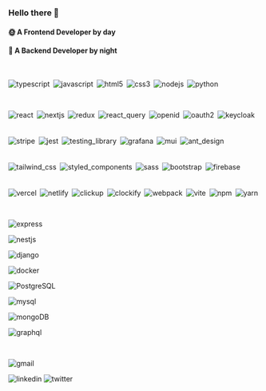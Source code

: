 <h3>Hello there 👋</h3>
<h4>🌞 A Frontend Developer by day</h4>
<h4>🌙 A Backend Developer by night</h4>
<!-- <p>♔ </p>
<p>♕ </p>
<p>♖ </p>
<p>♘ </p> -->

<br/>

<div style="display:flex; flex-wrap:wrap; gap:7px">

![typescript](https://img.shields.io/static/v1?message=TypeScript&logo=typescript&labelColor=white&color=3178C6&logoColor=3178C6&label=%20)

![javascript](https://img.shields.io/static/v1?message=JavaScript&logo=javascript&labelColor=white&color=F7DF1E&logoColor=F7DF1E&label=%20)

![html5](https://img.shields.io/static/v1?message=HTML5&logo=html5&labelColor=white&color=E34F26&logoColor=E34F26&label=%20)

![css3](https://img.shields.io/static/v1?message=CSS3&logo=css3&labelColor=white&color=1572B6&logoColor=1572B6&label=%20)

![nodejs](https://img.shields.io/static/v1?message=Node.js&logo=node.js&labelColor=white&color=339933&logoColor=339933&label=%20)

![python](https://img.shields.io/static/v1?message=Python&logo=python&labelColor=white&color=3776AB&logoColor=3776AB&label=%20)

</div>

<br/>

<div style="display:flex; flex-wrap:wrap; gap:7px">

![react](https://img.shields.io/static/v1?message=React&logo=react&labelColor=white&color=61DAFB&logoColor=61DAFB&label=%20)

![nextjs](https://img.shields.io/static/v1?message=Next.js&logo=next.js&labelColor=white&color=000000&logoColor=000000&label=%20)

![redux](https://img.shields.io/static/v1?message=Redux&logo=redux&labelColor=white&color=764ABC&logoColor=764ABC&label=%20)

![react_query](https://img.shields.io/static/v1?message=React%20Query&logo=react%20query&labelColor=white&color=FF4154&logoColor=FF4154&label=%20)

![openid](https://img.shields.io/static/v1?message=OpenID&logo=openid&labelColor=white&color=F78C40&logoColor=F78C40&label=%20)

![oauth2](https://img.shields.io/static/v1?message=OAuth%202.0&color=000&label=%20)

![keycloak](https://img.shields.io/static/v1?message=Keycloak&color=0C86A5&label=%20)

![stripe](https://img.shields.io/static/v1?message=Stripe&logo=stripe&labelColor=white&color=008CDD&logoColor=008CDD&label=%20)

![jest](https://img.shields.io/static/v1?message=Jest&logo=jest&labelColor=white&color=C21325&logoColor=C21325&label=%20)

![testing_library](https://img.shields.io/static/v1?message=Testing%20Library&logo=testing%20library&labelColor=white&color=E33332&logoColor=E33332&label=%20)

![grafana](https://img.shields.io/static/v1?message=Grafana&logo=grafana&labelColor=white&color=F46800&logoColor=F46800&label=%20)

![mui](https://img.shields.io/static/v1?message=Mui&logo=mui&labelColor=white&color=007FFF&logoColor=007FFF&label=%20)

![ant_design](https://img.shields.io/static/v1?message=Ant%20Design&logo=Ant%20Design&labelColor=white&color=0170FE&logoColor=0170FE&label=%20)

![tailwind_css](https://img.shields.io/static/v1?message=Tailwind%20CSS&logo=Tailwind%20CSS&labelColor=white&color=06B6D4&logoColor=06B6D4&label=%20)

![styled_components](https://img.shields.io/static/v1?message=Styled%20Components&logo=styled-components&labelColor=white&color=DB7093&logoColor=DB7093&label=%20)

![sass](https://img.shields.io/static/v1?message=Sass&logo=sass&labelColor=white&color=CC6699&logoColor=CC6699&label=%20)

![bootstrap](https://img.shields.io/static/v1?message=Bootstrap&logo=bootstrap&labelColor=white&color=7952B3&logoColor=7952B3&label=%20)

![firebase](https://img.shields.io/static/v1?message=Firebase&logo=firebase&labelColor=white&color=FFCA28&logoColor=FFCA28&label=%20)

![vercel](https://img.shields.io/static/v1?message=Vercel&logo=vercel&labelColor=white&color=000000&logoColor=000000&label=%20)

![netlify](https://img.shields.io/static/v1?message=Netlify&logo=netlify&labelColor=white&color=00C7B7&logoColor=00C7B7&label=%20)

![clickup](https://img.shields.io/static/v1?message=ClickUp&logo=clickup&labelColor=white&color=7B68EE&logoColor=7B68EE&label=%20)

![clockify](https://img.shields.io/static/v1?message=Clockify&logo=clockify&labelColor=white&color=03A9F4&logoColor=03A9F4&label=%20)

![webpack](https://img.shields.io/static/v1?message=Webpack&logo=webpack&labelColor=white&color=8DD6F9&logoColor=8DD6F9&label=%20)

![vite](https://img.shields.io/static/v1?message=Vite&logo=vite&labelColor=white&color=646CFF&logoColor=646CFF&label=%20)

![npm](https://img.shields.io/static/v1?message=Npm&logo=npm&labelColor=white&color=CB3837&logoColor=CB3837&label=%20)

![yarn](https://img.shields.io/static/v1?message=Yarn&logo=Yarn&labelColor=white&color=2C8EBB&logoColor=2C8EBB&label=%20)

</div>

<br/>

<p>

![express](https://img.shields.io/static/v1?message=Express&logo=Express&labelColor=white&color=000000&logoColor=000000&label=%20)

![nestjs](https://img.shields.io/static/v1?message=NestJS&logo=nestjs&labelColor=white&color=E0234E&logoColor=E0234E&label=%20)

![django](https://img.shields.io/static/v1?message=Django&logo=django&labelColor=white&color=092E20&logoColor=092E20&label=%20)

![docker](https://img.shields.io/static/v1?message=Docker&logo=docker&labelColor=white&color=2496ED&logoColor=2496ED&label=%20)

![PostgreSQL](https://img.shields.io/static/v1?message=PostgreSQL&logo=postgresql&labelColor=white&color=4169E1&logoColor=4169E1&label=%20)

![mysql](https://img.shields.io/static/v1?message=MySQL&logo=mysql&labelColor=white&color=4479A1&logoColor=4479A1&label=%20)

![mongoDB](https://img.shields.io/static/v1?message=MongoDB&logo=mongodb&labelColor=white&color=47A248&logoColor=47A248&label=%20)

![graphql](https://img.shields.io/static/v1?message=GraphQL&logo=graphql&labelColor=white&color=E10098&logoColor=E10098&label=%20)

</p>

<br/>

![gmail](https://img.shields.io/static/v1?message=Gmail&logo=gmail&labelColor=white&color=ea4335&logoColor=ea4335&label=%20)

<p align="left">

![linkedin](https://img.shields.io/static/v1?message=Linkedin&logo=linkedin&labelColor=white&color=0A66C2&logoColor=0A66C2&label=%20&style=social)
![twitter](https://img.shields.io/static/v1?message=Twitter&logo=twitter&labelColor=white&color=1D9BF0&logoColor=1D9BF0&label=%20&style=social)

</p>
